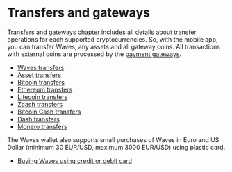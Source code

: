 # Transfers and gateways

Transfers and gateways chapter includes all details about transfer operations for each supported cryptocurrencies. So, with the mobile app, you can transfer Waves, any assets and all gateway coins. All transactions with external coins are processed by the [payment gateways](/waves-client/frequently-asked-questions-faq/transfers-and-gateways/payment-gateway.md).

* [Waves transfers](transfers-and-gateways/waves-transfers.md)
* [Asset transfers](transfers-and-gateways/asset-transfers.md)
* [Bitcoin transfers](transfers-and-gateways/bitcoin-transfers.md)
* [Ethereum transfers](transfers-and-gateways/ethereum-transfers.md)
* [Litecoin transfers](transfers-and-gateways/litecoin-transfers.md)
* [Zcash transfers](transfers-and-gateways/zcash-transfers.md)
* [Bitcoin Cash transfers](transfers-and-gateways/bitcoin-cash-transfers.md)
* [Dash transfers](transfers-and-gateways/dash-transfers.md)
* [Monero transfers](transfers-and-gateways/monero-transfers.md)

The Waves wallet also supports small purchases of Waves in Euro and US Dollar (minimum 30 EUR/USD, maximum 3000 EUR/USD) using plastic card.

* [Buying Waves using credit or debit card](transfers-and-gateways/buying-waves-using-card.md)
